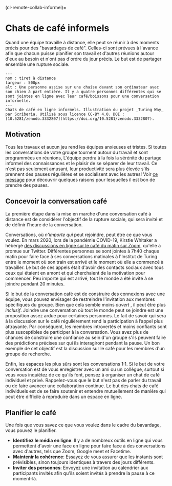 (cl-remote-collab-informel)=
# Chats de café informels

Quand une équipe travaille à distance, elle peut se réunir à des moments précis pour des "bavardages de café". Celles-ci sont prévues à l'avance afin que chacun puisse planifier son travail et d'autres réunions autour d'eux au besoin et n'ont pas d'ordre du jour précis. Le but est de partager ensemble une rupture sociale.

```{figure} ../../figures/remote-book-dash.jpg
---
nom : tiret à distance
largeur : 500px
alt : Une personne assise sur une chaise devant son ordinateur avec son chien à part entière. Il y a quatre personnes différentes qui se sont jointes en ligne avec leur café/boissons pour une conversation informelle.
---
Chats de café en ligne informels. Illustration du projet _Turing Way_ par Scriberia. Utilisé sous licence CC-BY 4.0. DOI : [10.5281/zenodo.3332807](https://doi.org/10.5281/zenodo.3332807).
```

## Motivation

Tous les travaux et aucun jeu rend les équipes anxieuses et tristes. Si toutes les conversations de votre groupe tournent autour du travail et sont programmées en réunions, L'équipe perdra à la fois la sérénité du partage informel des connaissances et le plaisir de se séparer de leur travail. Ce n'est pas seulement amusant, leur productivité sera plus élevée s'ils prennent des pauses régulières et se socialisent avec les autres! Voir [ce message](https://buffer.com/resources/science-taking-breaks-at-work/) pour découvrir quelques raisons pour lesquelles il est bon de prendre des pauses.

## Concevoir la conversation café

La première étape dans la mise en marche d'une conversation café à distance est de considérer l'objectif de la rupture sociale, qui sera invité et de définir l'heure de la conversation.

Conversations, où *n'importe qui* peut rejoindre, peut être ce que vous voulez. En mars 2020, lors de la pandémie COVID-19, Kirstie Whitaker a hébergé [des discussions en ligne sur le café du matin sur Zoom](https://twitter.com/kirstie_j/status/1239455513080926208?s=20), qu'elle a promue sur Twitter. Différentes personnes se sont jointes à 7h40 chaque matin pour faire face à ses conversations matinales à l'Institut de Turing entre le moment où son train est arrivé et le moment où elle a commencé à travailler. Le but de ces appels était d'avoir des contacts sociaux avec tous ceux qui étaient en amont et qui cherchaient de la motivation pour commencer. Peu importe qui est arrivé, tout le monde a été invité à se joindre pendant 20 minutes.

Si le but de la conversation café est de construire des connexions avec une équipe, vous pouvez envisager de restreindre l'invitation aux membres spécifiques du groupe. Bien que cela semble moins *ouvert* , il peut être plus *inclusif*. Joindre une conversation où tout le monde peut se joindre est une proposition assez ardue pour certaines personnes. Le fait de savoir qui sera à la discussion sur le café régulièrement rend la participation à l’appel plus attrayante. Par conséquent, les membres introvertés et moins confiants sont plus susceptibles de participer à la conversation. Vous avez plus de chances de construire une confiance au sein d'un groupe s'ils peuvent faire des prédictions précises sur qui ils interagiront pendant la pause. Un bon exemple de cet objectif est la discussion sur le café pour les membres d'un groupe de recherche.

Enfin, les espaces les plus sûrs sont les conversations 1:1. Si le but de votre conversation est de vous enregistrer avec un ami ou un collègue, surtout si vous vous inquiétez de ce qu'ils font, pensez à organiser un chat de café individuel et privé. Rappelez-vous que le but n'est pas de parler du travail ou de faire avancer une collaboration continue. Le but des chats de café individuels est de se faire soutenir et entendre mutuellement de manière qui peut être difficile à reproduire dans un espace en ligne.

## Planifier le café

Une fois que vous savez ce que vous voulez dans le cadre du bavardage, vous pouvez le planifier.

- **Identifiez le média en ligne**: Il y a de nombreux outils en ligne qui vous permettent d'avoir une face en ligne pour faire face à des conversations avec d'autres, tels que Zoom, Google meet et Facetime.
- **Maintenir la cohérence**: Essayez de vous assurer que les instants sont prévisibles, sinon toujours identiques à travers des jours différents.
- **Inviter des personnes**: Envoyez une invitation au calendrier aux participants invités afin qu'ils soient invités à prendre la pause à ce moment-là.
